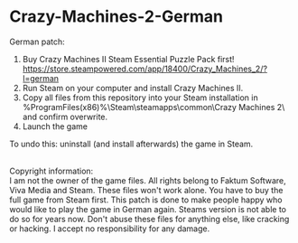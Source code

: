 # Crazy-Machines-2-German
German patch: 

1. Buy Crazy Machines II Steam Essential Puzzle Pack first!
   </br>
   https://store.steampowered.com/app/18400/Crazy_Machines_2/?l=german
2. Run Steam on your computer and install Crazy Machines II.
4. Copy all files from this repository into your Steam installation in </br>
%ProgramFiles(x86)%\Steam\steamapps\common\Crazy Machines 2\ </br> and confirm overwrite.
6. Launch the game

To undo this: uninstall (and install afterwards) the game in Steam.

</br>
Copyright information:
</br>
I am not the owner of the game files. All rights belong to Faktum Software, Viva Media and Steam. These files won't work alone. You have to buy the full game from Steam first. This patch is done to make people happy who would like to play the game in German again. Steams version is not able to do so for years now. Don't abuse these files for anything else, like cracking or hacking. I accept no responsibility for any damage.
</br>

